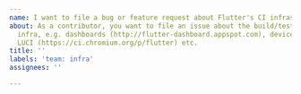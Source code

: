```yaml
---
name: I want to file a bug or feature request about Flutter's CI infrastructure
about: As a contributor, you want to file an issue about the build/test/release
  infra, e.g. dashboards (http://flutter-dashboard.appspot.com), devicelab,
  LUCI (https://ci.chromium.org/p/flutter) etc.
title: ''
labels: 'team: infra'
assignees: ''

---
```


<!--  Thank you for contributing to Flutter!

      If you are filing a bug, please add the steps to reproduce, expected and actual results.

      If you are filing a feature request, please describe the use case and a proposal.

      If you are requesting a small infra task with P0 or P1 priority, please add it to the
      "Infra Ticket Queue" project with "New" column, explain why the task is needed and what
      actions need to perform (if you happen to know). No need to set an assignee; the infra oncall
      will triage and process the infra ticket queue.
-->

